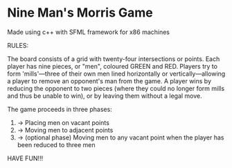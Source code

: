# Nine Man's Morris Game

Made using c++ with SFML framework for x86 machines

RULES:

The board consists of a grid with twenty-four intersections or points. Each player has nine pieces, or "men", coloured GREEN and RED. Players try to form 'mills'—three of their own men lined horizontally or vertically—allowing a player to remove an opponent's man from the game. A player wins by reducing the opponent to two pieces (where they could no longer form mills and thus be unable to win), or by leaving them without a legal move.

The game proceeds in three phases:

1. -> Placing men on vacant points
2. -> Moving men to adjacent points
3. -> (optional phase) Moving men to any vacant point when the player has been reduced to three men

HAVE FUN!!!


